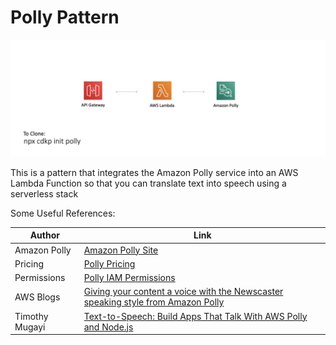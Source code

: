 # Polly Pattern

![overview image](img/overview.png)

This is a pattern that integrates the Amazon Polly service into an AWS Lambda Function so that you can translate text into speech using a serverless stack

Some Useful References:

| Author        | Link           |
| ------------- | ------------- |
| Amazon Polly | [Amazon Polly Site](https://aws.amazon.com/polly/) |
| Pricing | [Polly Pricing](https://aws.amazon.com/polly/pricing/) |
| Permissions | [Polly IAM Permissions](https://docs.aws.amazon.com/polly/latest/dg/api-permissions-reference.html) |
| AWS Blogs | [Giving your content a voice with the Newscaster speaking style from Amazon Polly](https://aws.amazon.com/blogs/machine-learning/giving-your-content-a-voice-with-the-newscaster-speaking-style-from-amazon-polly/) |
| Timothy Mugayi | [Text-to-Speech: Build Apps That Talk With AWS Polly and Node.js](https://medium.com/better-programming/text-to-speech-build-apps-that-talk-with-aws-polly-and-node-js-a9cdab99af04 ) |


